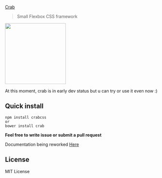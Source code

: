 [Crab](http://crabcss.com)
> Small Flexbox CSS framework
<img src="https://rampouchee.github.io/crab/crab.png" width="200">

At this moment, crab is in early dev status but u can try or use it even now :)

## Quick install
```
npm install crabcss
or
bower install crab
```

**Feel free to write issue or submit a pull request**

Documentation being reworked [Here](http://crabcss.com/)

## License
MIT License